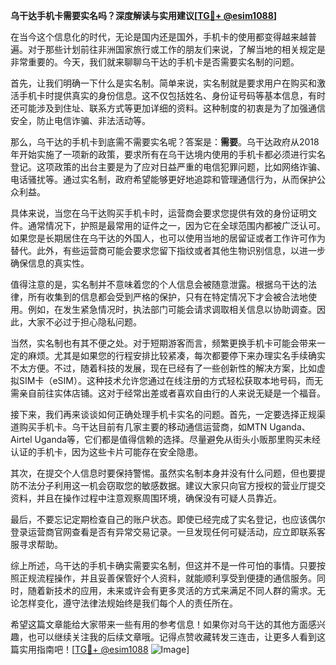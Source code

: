 **乌干达手机卡需要实名吗？深度解读与实用建议[[TG💪+ @esim1088](https://t.me/s/esim1088)]**

在当今这个信息化的时代，无论是国内还是国外，手机卡的使用都变得越来越普遍。对于那些计划前往非洲国家旅行或工作的朋友们来说，了解当地的相关规定是非常重要的。今天，我们就来聊聊乌干达的手机卡是否需要实名制的问题。

首先，让我们明确一下什么是实名制。简单来说，实名制就是要求用户在购买和激活手机卡时提供真实的身份信息。这不仅包括姓名、身份证号码等基本信息，有时还可能涉及到住址、联系方式等更加详细的资料。这种制度的初衷是为了加强通信安全，防止电信诈骗、非法活动等。

那么，乌干达的手机卡到底需不需要实名呢？答案是：**需要**。乌干达政府从2018年开始实施了一项新的政策，要求所有在乌干达境内使用的手机卡都必须进行实名登记。这项政策的出台主要是为了应对日益严重的电信犯罪问题，比如网络诈骗、电话骚扰等。通过实名制，政府希望能够更好地追踪和管理通信行为，从而保护公众利益。

具体来说，当您在乌干达购买手机卡时，运营商会要求您提供有效的身份证明文件。通常情况下，护照是最常用的证件之一，因为它在全球范围内都被广泛认可。如果您是长期居住在乌干达的外国人，也可以使用当地的居留证或者工作许可作为替代。此外，有些运营商可能会要求您留下指纹或者其他生物识别信息，以进一步确保信息的真实性。

值得注意的是，实名制并不意味着您的个人信息会被随意泄露。根据乌干达的法律，所有收集到的信息都会受到严格的保护，只有在特定情况下才会被合法地使用。例如，在发生紧急情况时，执法部门可能会请求调取相关信息以协助调查。因此，大家不必过于担心隐私问题。

当然，实名制也有其不便之处。对于短期游客而言，频繁更换手机卡可能会带来一定的麻烦。尤其是如果您的行程安排比较紧凑，每次都要停下来办理实名手续确实不太方便。不过，随着科技的发展，现在已经有了一些创新性的解决方案，比如虚拟SIM卡（eSIM）。这种技术允许您通过在线注册的方式轻松获取本地号码，而无需亲自前往实体店铺。这对于经常出差或者喜欢自由行的人来说无疑是一个福音。

接下来，我们再来谈谈如何正确处理手机卡实名的问题。首先，一定要选择正规渠道购买手机卡。乌干达目前有几家主要的移动通信运营商，如MTN Uganda、Airtel Uganda等，它们都是值得信赖的选择。尽量避免从街头小贩那里购买未经认证的手机卡，因为这些卡片可能存在安全隐患。

其次，在提交个人信息时要保持警惕。虽然实名制本身并没有什么问题，但也要提防不法分子利用这一机会窃取您的敏感数据。建议大家只向官方授权的营业厅提交资料，并且在操作过程中注意观察周围环境，确保没有可疑人员靠近。

最后，不要忘记定期检查自己的账户状态。即使已经完成了实名登记，也应该偶尔登录运营商官网查看是否有异常交易记录。一旦发现任何可疑活动，应立即联系客服寻求帮助。

综上所述，乌干达的手机卡确实需要实名制，但这并不是一件可怕的事情。只要按照正规流程操作，并且妥善保管好个人资料，就能顺利享受到便捷的通信服务。同时，随着新技术的应用，未来或许会有更多灵活的方式来满足不同人群的需求。无论怎样变化，遵守法律法规始终是我们每个人的责任所在。

希望这篇文章能给大家带来一些有用的参考信息！如果你对乌干达的其他方面感兴趣，也可以继续关注我的后续文章哦。记得点赞收藏转发三连击，让更多人看到这篇实用指南吧！[[TG💪+ @esim1088](https://t.me/s/esim1088) ![Image](https://i.postimg.cc/4NQfJmqS/Snipaste-2025-05-13-00-14-12.png)]